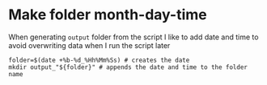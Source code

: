 # Make folder month-day-time

When generating `output` folder from the script I like to add date and time to avoid overwriting data when I run the script later

```
folder=$(date +%b-%d_%Hh%Mm%Ss) # creates the date 
mkdir output_"${folder}" # appends the date and time to the folder name
```
